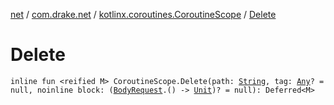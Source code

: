 [net](../../index.md) / [com.drake.net](../index.md) / [kotlinx.coroutines.CoroutineScope](index.md) / [Delete](./-delete.md)

# Delete

`inline fun <reified M> CoroutineScope.Delete(path: `[`String`](https://kotlinlang.org/api/latest/jvm/stdlib/kotlin/-string/index.html)`, tag: `[`Any`](https://kotlinlang.org/api/latest/jvm/stdlib/kotlin/-any/index.html)`? = null, noinline block: (`[`BodyRequest`](../../com.drake.net.request/-body-request/index.md)`.() -> `[`Unit`](https://kotlinlang.org/api/latest/jvm/stdlib/kotlin/-unit/index.html)`)? = null): Deferred<M>`